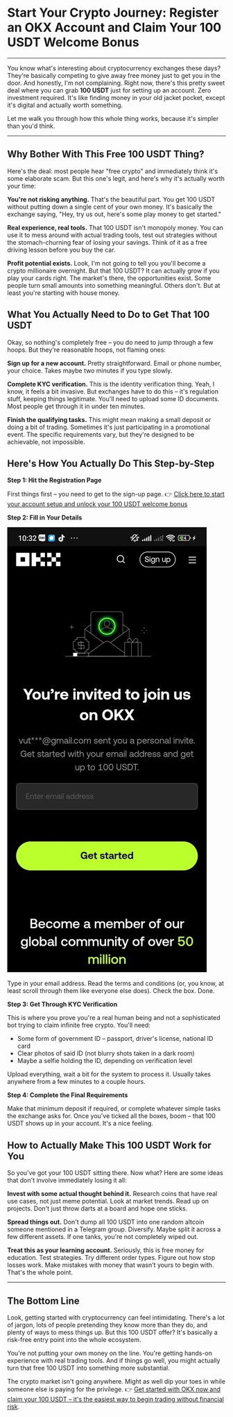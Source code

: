# Start Your Crypto Journey: Register an OKX Account and Claim Your 100 USDT Welcome Bonus

---

You know what's interesting about cryptocurrency exchanges these days? They're basically competing to give away free money just to get you in the door. And honestly, I'm not complaining. Right now, there's this pretty sweet deal where you can grab **100 USDT** just for setting up an account. Zero investment required. It's like finding money in your old jacket pocket, except it's digital and actually worth something.

Let me walk you through how this whole thing works, because it's simpler than you'd think.

---

## Why Bother With This Free 100 USDT Thing?

Here's the deal: most people hear "free crypto" and immediately think it's some elaborate scam. But this one's legit, and here's why it's actually worth your time:

**You're not risking anything.** That's the beautiful part. You get 100 USDT without putting down a single cent of your own money. It's basically the exchange saying, "Hey, try us out, here's some play money to get started."

**Real experience, real tools.** That 100 USDT isn't monopoly money. You can use it to mess around with actual trading tools, test out strategies without the stomach-churning fear of losing your savings. Think of it as a free driving lesson before you buy the car.

**Profit potential exists.** Look, I'm not going to tell you you'll become a crypto millionaire overnight. But that 100 USDT? It can actually grow if you play your cards right. The market's there, the opportunities exist. Some people turn small amounts into something meaningful. Others don't. But at least you're starting with house money.

## What You Actually Need to Do to Get That 100 USDT

Okay, so nothing's completely free – you do need to jump through a few hoops. But they're reasonable hoops, not flaming ones:

**Sign up for a new account.** Pretty straightforward. Email or phone number, your choice. Takes maybe two minutes if you type slowly.

**Complete KYC verification.** This is the identity verification thing. Yeah, I know, it feels a bit invasive. But exchanges have to do this – it's regulation stuff, keeping things legitimate. You'll need to upload some ID documents. Most people get through it in under ten minutes.

**Finish the qualifying tasks.** This might mean making a small deposit or doing a bit of trading. Sometimes it's just participating in a promotional event. The specific requirements vary, but they're designed to be achievable, not impossible.

## Here's How You Actually Do This Step-by-Step

**Step 1: Hit the Registration Page**

First things first – you need to get to the sign-up page. 👉 [Click here to start your account setup and unlock your 100 USDT welcome bonus](https://www.okx.com/join/47044926)


**Step 2: Fill in Your Details**

![Mobile screenshot showing OKX registration form](image/0117753831.webp)

Type in your email address. Read the terms and conditions (or, you know, at least scroll through them like everyone else does). Check the box. Done.

**Step 3: Get Through KYC Verification**

This is where you prove you're a real human being and not a sophisticated bot trying to claim infinite free crypto. You'll need:

- Some form of government ID – passport, driver's license, national ID card
- Clear photos of said ID (not blurry shots taken in a dark room)
- Maybe a selfie holding the ID, depending on verification level

Upload everything, wait a bit for the system to process it. Usually takes anywhere from a few minutes to a couple hours.

**Step 4: Complete the Final Requirements**

Make that minimum deposit if required, or complete whatever simple tasks the exchange asks for. Once you've ticked all the boxes, boom – that 100 USDT shows up in your account. It's a nice feeling.

## How to Actually Make This 100 USDT Work for You

So you've got your 100 USDT sitting there. Now what? Here are some ideas that don't involve immediately losing it all:

**Invest with some actual thought behind it.** Research coins that have real use cases, not just meme potential. Look at market trends. Read up on projects. Don't just throw darts at a board and hope one sticks.

**Spread things out.** Don't dump all 100 USDT into one random altcoin someone mentioned in a Telegram group. Diversify. Maybe split it across a few different assets. If one tanks, you're not completely wiped out.

**Treat this as your learning account.** Seriously, this is free money for education. Test strategies. Try different order types. Figure out how stop losses work. Make mistakes with money that wasn't yours to begin with. That's the whole point.

---

## The Bottom Line

Look, getting started with cryptocurrency can feel intimidating. There's a lot of jargon, lots of people pretending they know more than they do, and plenty of ways to mess things up. But this 100 USDT offer? It's basically a risk-free entry point into the whole ecosystem.

You're not putting your own money on the line. You're getting hands-on experience with real trading tools. And if things go well, you might actually turn that free 100 USDT into something more substantial.

The crypto market isn't going anywhere. Might as well dip your toes in while someone else is paying for the privilege. 👉 [Get started with OKX now and claim your 100 USDT – it's the easiest way to begin trading without financial risk](https://www.okx.com/join/47044926).

